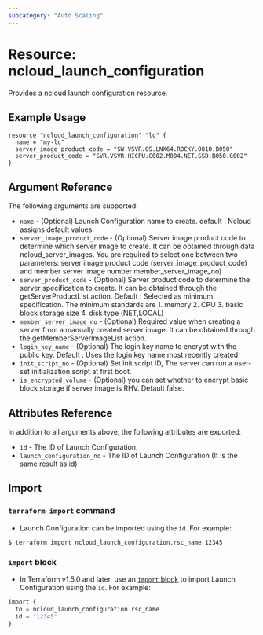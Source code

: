 ```yaml
---
subcategory: "Auto Scaling"
---
```



# Resource: ncloud_launch_configuration

Provides a ncloud launch configuration resource.

## Example Usage
```hcl
resource "ncloud_launch_configuration" "lc" {
  name = "my-lc"
  server_image_product_code = "SW.VSVR.OS.LNX64.ROCKY.0810.B050"
  server_product_code = "SVR.VSVR.HICPU.C002.M004.NET.SSD.B050.G002"
}
```

## Argument Reference

The following arguments are supported:

* `name` - (Optional) Launch Configuration name to create. default : Ncloud assigns default values.
* `server_image_product_code` - (Optional) Server image product code to determine which server image to create. It can be obtained through data ncloud_server_images. You are required to select one between two parameters: server image product code (server_image_product_code) and member server image number member_server_image_no) 
* `server_product_code` - (Optional) Server product code to determine the server specification to create. It can be obtained through the getServerProductList action. Default : Selected as minimum specification. The minimum standards are 1. memory 2. CPU 3. basic block storage size 4. disk type (NET,LOCAL)
* `member_server_image_no` - (Optional) Required value when creating a server from a manually created server image. It can be obtained through the getMemberServerImageList action.
* `login_key_name` - (Optional) The login key name to encrypt with the public key. Default : Uses the login key name most recently created.
* `init_script_no` - (Optional) Set init script ID, The server can run a user-set initialization script at first boot.
* `is_encrypted_volume` - (Optional) you can set whether to encrypt basic block storage if server image is RHV. Default false.

## Attributes Reference

In addition to all arguments above, the following attributes are exported:

* `id` - The ID of Launch Configuration.
* `launch_configuration_no` - The ID of Launch Configuration (It is the same result as id)

## Import

### `terraform import` command

* Launch Configuration can be imported using the `id`. For example:

```console
$ terraform import ncloud_launch_configuration.rsc_name 12345
```

### `import` block

* In Terraform v1.5.0 and later, use an [`import` block](https://developer.hashicorp.com/terraform/language/import) to import Launch Configuration using the `id`. For example:

```terraform
import {
  to = ncloud_launch_configuration.rsc_name
  id = "12345"
}
```
